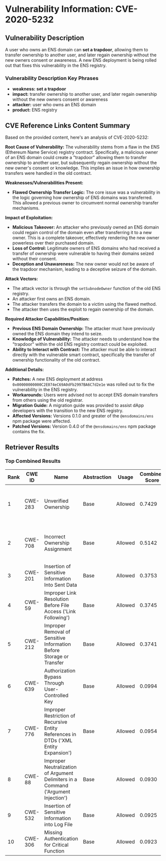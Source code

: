 # Vulnerability Information: CVE-2020-5232

## Vulnerability Description
A user who owns an ENS domain can **set a trapdoor**, allowing them to transfer ownership to another user, and later regain ownership without the new owners consent or awareness. A new ENS deployment is being rolled out that fixes this vulnerability in the ENS registry.

### Vulnerability Description Key Phrases
- **weakness:** **set a trapdoor**
- **impact:** transfer ownership to another user, and later regain ownership without the new owners consent or awareness
- **attacker:** user who owns an ENS domain
- **product:** ENS registry

## CVE Reference Links Content Summary
Based on the provided content, here's an analysis of CVE-2020-5232:

**Root Cause of Vulnerability:**
The vulnerability stems from a flaw in the ENS (Ethereum Name Service) registry contract. Specifically, a malicious owner of an ENS domain could create a "trapdoor" allowing them to transfer ownership to another user, but subsequently regain ownership without the new owner's consent or knowledge. This implies an issue in how ownership transfers were handled in the old contract.

**Weaknesses/Vulnerabilities Present:**
- **Flawed Ownership Transfer Logic:** The core issue was a vulnerability in the logic governing how ownership of ENS domains was transferred. This allowed a previous owner to circumvent normal ownership transfer mechanisms.

**Impact of Exploitation:**
- **Malicious Takeover:** An attacker who previously owned an ENS domain could regain control of the domain even after transferring it to a new owner. This is a complete takeover, effectively rendering the new owner powerless over their purchased domain.
- **Loss of Control:** Legitimate owners of ENS domains who had received a transfer of ownership were vulnerable to having their domains seized without their consent.
- **Deception and Unawareness:** The new owner would not be aware of the trapdoor mechanism, leading to a deceptive seizure of the domain.

**Attack Vectors:**
- The attack vector is through the `setSubnodeOwner` function of the old ENS registry.
- An attacker first owns an ENS domain.
- The attacker transfers the domain to a victim using the flawed method.
- The attacker then uses the exploit to regain ownership of the domain.

**Required Attacker Capabilities/Position:**
- **Previous ENS Domain Ownership:** The attacker must have previously owned the ENS domain they intend to seize.
- **Knowledge of Vulnerability:** The attacker needs to understand how the "trapdoor" within the old ENS registry contract could be exploited.
- **Ability to Interact with Contract:** The attacker must be able to interact directly with the vulnerable smart contract, specifically the transfer of ownership functionality of the old contract.

**Additional Details:**
- **Patches:** A new ENS deployment at address `0x00000000000C2E074eC69A0dFb2997BA6C7d2e1e` was rolled out to fix the vulnerability in the ENS registry.
- **Workarounds:** Users were advised not to accept ENS domain transfers from others using the old registrar.
- **Migration Guide:** A migration guide was provided to assist dApp developers with the transition to the new ENS registry.
- **Affected Versions:** Versions 0.1.0 and greater of the `@ensdomains/ens` npm package were affected.
- **Patched Versions:** Version 0.4.0 of the `@ensdomains/ens` npm package contains the fix.

## Retriever Results

### Top Combined Results

| Rank | CWE ID | Name | Abstraction | Usage | Combined Score | Retrievers | Individual Scores |
|------|--------|------|-------------|-------|---------------|------------|-------------------|
| 1 | CWE-283 | Unverified Ownership | Base | Allowed | 0.7429 | dense, sparse, graph | dense: 0.486, sparse: 0.491, graph: 0.614 |
| 2 | CWE-708 | Incorrect Ownership Assignment | Base | Allowed | 0.5142 | dense, sparse, graph | dense: 0.387, sparse: 0.185, graph: 0.600 |
| 3 | CWE-201 | Insertion of Sensitive Information Into Sent Data | Base | Allowed | 0.3753 | sparse, graph | sparse: 0.163, graph: 0.789 |
| 4 | CWE-59 | Improper Link Resolution Before File Access ('Link Following') | Base | Allowed | 0.3745 | sparse, graph | sparse: 0.182, graph: 0.757 |
| 5 | CWE-212 | Improper Removal of Sensitive Information Before Storage or Transfer | Base | Allowed | 0.3741 | sparse, graph | sparse: 0.181, graph: 0.757 |
| 6 | CWE-639 | Authorization Bypass Through User-Controlled Key | Base | Allowed | 0.0994 | sparse | sparse: 0.174 |
| 7 | CWE-776 | Improper Restriction of Recursive Entity References in DTDs ('XML Entity Expansion') | Base | Allowed | 0.0954 | sparse | sparse: 0.167 |
| 8 | CWE-88 | Improper Neutralization of Argument Delimiters in a Command ('Argument Injection') | Base | Allowed | 0.0930 | sparse | sparse: 0.163 |
| 9 | CWE-532 | Insertion of Sensitive Information into Log File | Base | Allowed | 0.0925 | sparse | sparse: 0.162 |
| 10 | CWE-306 | Missing Authentication for Critical Function | Base | Allowed | 0.0923 | sparse | sparse: 0.161 |

